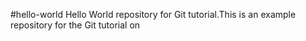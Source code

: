 #hello-world
Hello World  repository for Git tutorial.This is an example repository for the Git tutorial on 